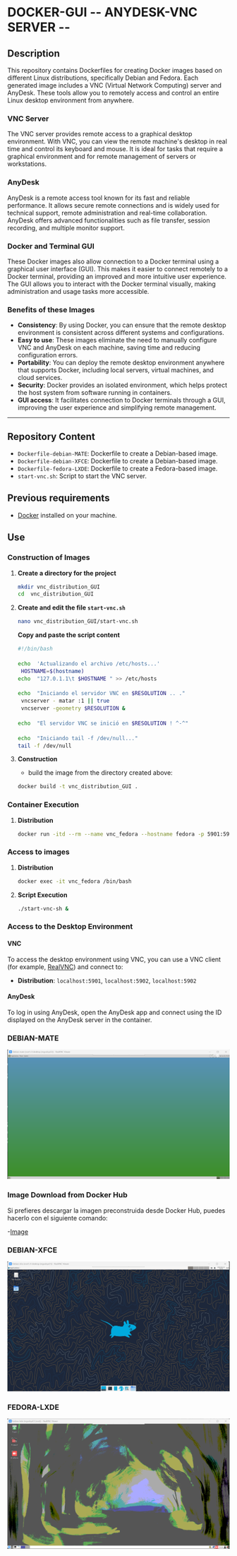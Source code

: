 # DOCKER-GUI -- ANYDESK-VNC SERVER --

## Description

This repository contains Dockerfiles for creating Docker images based on different Linux distributions, specifically Debian and Fedora. Each generated image includes a VNC (Virtual Network Computing) server and AnyDesk. These tools allow you to remotely access and control an entire Linux desktop environment from anywhere.

### VNC Server

The VNC server provides remote access to a graphical desktop environment. With VNC, you can view the remote machine's desktop in real time and control its keyboard and mouse. It is ideal for tasks that require a graphical environment and for remote management of servers or workstations.

### AnyDesk

AnyDesk is a remote access tool known for its fast and reliable performance. It allows secure remote connections and is widely used for technical support, remote administration and real-time collaboration. AnyDesk offers advanced functionalities such as file transfer, session recording, and multiple monitor support.

### Docker and Terminal GUI

These Docker images also allow connection to a Docker terminal using a graphical user interface (GUI). This makes it easier to connect remotely to a Docker terminal, providing an improved and more intuitive user experience. The GUI allows you to interact with the Docker terminal visually, making administration and usage tasks more accessible.

### Benefits of these Images

- **Consistency**: By using Docker, you can ensure that the remote desktop environment is consistent across different systems and configurations.
- **Easy to use**: These images eliminate the need to manually configure VNC and AnyDesk on each machine, saving time and reducing configuration errors.
- **Portability**: You can deploy the remote desktop environment anywhere that supports Docker, including local servers, virtual machines, and cloud services.
- **Security**: Docker provides an isolated environment, which helps protect the host system from software running in containers.
- **GUI access**: It facilitates connection to Docker terminals through a GUI, improving the user experience and simplifying remote management.

---

## Repository Content

- `Dockerfile-debian-MATE`: Dockerfile to create a Debian-based image.
- `Dockerfile-debian-XFCE`: Dockerfile to create a Debian-based image.
- `Dockerfile-fedora-LXDE`: Dockerfile to create a Fedora-based image.
- `start-vnc.sh`: Script to start the VNC server.

## Previous requirements

- [Docker](https://www.docker.com/get-started) installed on your machine.

## Use

### Construction of Images

1. **Create a directory for the project**

    ```sh
    mkdir vnc_distribution_GUI
    cd  vnc_distribution_GUI
    ```
2.  **Create and edit the file `start-vnc.sh`**

    ```sh
    nano vnc_distribution_GUI/start-vnc.sh
    ```

    **Copy and paste the script content**

    ```sh
    #!/bin/bash 

    echo  'Actualizando el archivo /etc/hosts...'
     HOSTNAME=$(hostname) 
    echo  "127.0.1.1\t $HOSTNAME " >> /etc/hosts 
    
    echo  "Iniciando el servidor VNC en $RESOLUTION .. ."
     vncserver - matar :1 || true
     vncserver -geometry $RESOLUTION & 
    
    echo  "El servidor VNC se inició en $RESOLUTION ! ^-^" 
    
    echo  "Iniciando tail -f /dev/null..." 
    tail -f /dev/null
    ```

3. **Construction**
   * build the image from the directory created above:
    ```sh
    docker build -t vnc_distribution_GUI .
    ```

### Container Execution

1. **Distribution**
    ```sh
    docker run -itd --rm --name vnc_fedora --hostname fedora -p 5901:5901 vnc_fedora_lxde
    ```

### Access to images

1. **Distribution**
    ```sh
    docker exec -it vnc_fedora /bin/bash
    ```
2. **Script Execution**
    ```sh
    ./start-vnc-sh &
    ```
### Access to the Desktop Environment

#### VNC

To access the desktop environment using VNC, you can use a VNC client (for example, [RealVNC](https://www.realvnc.com/en/connect/download/viewer/)) and connect to:

- **Distribution**: `localhost:5901`, `localhost:5902`, `localhost:5902`

#### AnyDesk

To log in using AnyDesk, open the AnyDesk app and connect using the ID displayed on the AnyDesk server in the container.

### DEBIAN-MATE
![Conexión VNC](./images/debian2.png)

### Image Download from Docker Hub

Si prefieres descargar la imagen preconstruida desde Docker Hub, puedes hacerlo con el siguiente comando:

-[Image](https://hub.docker.com/repository/docker/mgodoyd/vnc_debian_mate)

### DEBIAN-XFCE
![Conexión VNC](./images/debian.png)

### FEDORA-LXDE
![Conexión VNC](./images/fedora.png)


